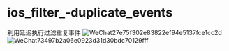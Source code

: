 # ios_filter_-duplicate_events
利用延迟执行过滤重复事件
![WeChat27e75f302e83822ef94e5137fce1cc2d](https://user-images.githubusercontent.com/26602893/129438636-84fe0a36-7bcf-41cc-9945-10403b1b9524.png)
![WeChat73497b2a06e0923d31d30bdc70129fff](https://user-images.githubusercontent.com/26602893/129438650-64edeefa-109e-4686-a700-90ef039620d2.png)

